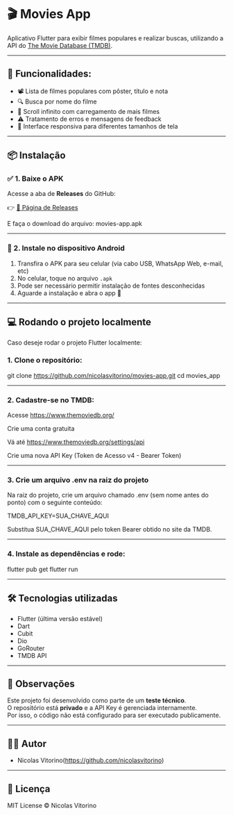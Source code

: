 # 🎬 Movies App

Aplicativo Flutter para exibir filmes populares e realizar buscas, utilizando a API do [The Movie Database (TMDB)](https://www.themoviedb.org/).

---

## 📱 Funcionalidades:

- 📽️ Lista de filmes populares com pôster, título e nota
- 🔍 Busca por nome do filme
- 🧭 Scroll infinito com carregamento de mais filmes
- ⚠️ Tratamento de erros e mensagens de feedback
- 🎨 Interface responsiva para diferentes tamanhos de tela

---

## 

## 📦 Instalação

### ✅ 1. Baixe o APK

Acesse a aba de **Releases** do GitHub:

👉 [🔗 Página de Releases](https://github.com/nicolasvitorino/movies-app/releases)

E faça o download do arquivo:
movies-app.apk


---

### 📲 2. Instale no dispositivo Android

1. Transfira o APK para seu celular (via cabo USB, WhatsApp Web, e-mail, etc)
2. No celular, toque no arquivo `.apk`
3. Pode ser necessário permitir instalação de fontes desconhecidas
4. Aguarde a instalação e abra o app 🎉


---

## 💻 Rodando o projeto localmente
Caso deseje rodar o projeto Flutter localmente:

### 1. Clone o repositório:
git clone https://github.com/nicolasvitorino/movies-app.git
cd movies_app


---

### 2. Cadastre-se no TMDB:
Acesse https://www.themoviedb.org/

Crie uma conta gratuita

Vá até https://www.themoviedb.org/settings/api

Crie uma nova API Key (Token de Acesso v4 - Bearer Token)


---

### 3. Crie um arquivo .env na raiz do projeto
Na raiz do projeto, crie um arquivo chamado .env (sem nome antes do ponto) com o seguinte conteúdo:

TMDB_API_KEY=SUA_CHAVE_AQUI

Substitua SUA_CHAVE_AQUI pelo token Bearer obtido no site da TMDB.


---

### 4. Instale as dependências e rode:
flutter pub get
flutter run


---

## 🛠 Tecnologias utilizadas

- Flutter (última versão estável)
- Dart
- Cubit
- Dio
- GoRouter
- TMDB API
  

---

## 🚧 Observações

Este projeto foi desenvolvido como parte de um **teste técnico**.  
O repositório está **privado** e a API Key é gerenciada internamente.  
Por isso, o código não está configurado para ser executado publicamente.

---

## 🧑‍💻 Autor

- Nicolas Vitorino(https://github.com/nicolasvitorino)

---

## 📝 Licença

MIT License © Nicolas Vitorino

